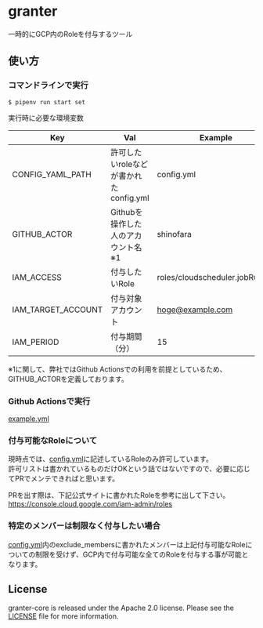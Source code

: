 # granter

一時的にGCP内のRoleを付与するツール

## 使い方

### コマンドラインで実行

```
$ pipenv run start set
```

実行時に必要な環境変数

| Key | Val | Example |
| --- | --- | ------- |
| CONFIG_YAML_PATH | 許可したいroleなどが書かれたconfig.yml | config.yml |
| GITHUB_ACTOR | Githubを操作した人のアカウント名※1 | shinofara |
| IAM_ACCESS | 付与したいRole | roles/cloudscheduler.jobRunner |
| IAM_TARGET_ACCOUNT | 付与対象アカウント | hoge@example.com |
| IAM_PERIOD | 付与期間（分） | 15 |

※1に関して、弊社ではGithub Actionsでの利用を前提としているため、GITHUB_ACTORを定義しております。

### Github Actionsで実行

[example.yml](example/github-actions.yml)

### 付与可能なRoleについて

現時点では、[config.yml](config.yml)に記述しているRoleのみ許可しています。  
許可リストは書かれているものだけOKという話ではないですので、必要に応じてPRでメンテできればと思います。  

PRを出す際は、下記公式サイトに書かれたRoleを参考に出して下さい。  
https://console.cloud.google.com/iam-admin/roles

### 特定のメンバーは制限なく付与したい場合

[config.yml](config.yml)内のexclude_membersに書かれたメンバーは上記付与可能なRoleについての制限を受けず、GCP内で付与可能な全てのRoleを付与する事が可能となります。

## License

granter-core is released under the Apache 2.0 license. Please see the [LICENSE](LICENSE) file for more information.

